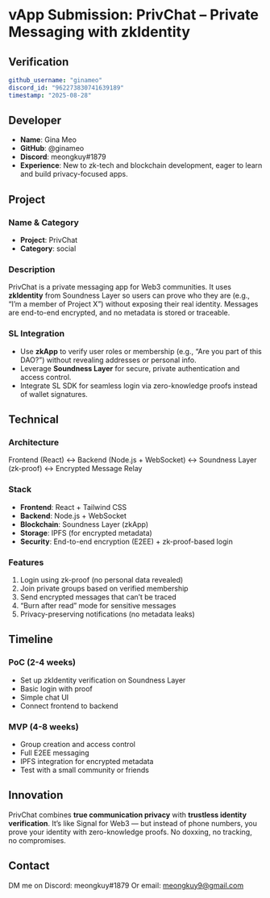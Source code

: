 # vApp Submission: PrivChat – Private Messaging with zkIdentity

## Verification
```yaml
github_username: "ginameo"
discord_id: "962273830741639189"
timestamp: "2025-08-28"
```

## Developer
- **Name**: Gina Meo
- **GitHub**: @ginameo
- **Discord**: meongkuy#1879
- **Experience**: New to zk-tech and blockchain development, eager to learn and build privacy-focused apps.

## Project

### Name & Category
- **Project**: PrivChat
- **Category**: social

### Description
PrivChat is a private messaging app for Web3 communities. It uses **zkIdentity** from Soundness Layer so users can prove who they are (e.g., “I’m a member of Project X”) without exposing their real identity. Messages are end-to-end encrypted, and no metadata is stored or traceable.

### SL Integration  
* Use **zkApp** to verify user roles or membership (e.g., “Are you part of this DAO?”) without revealing addresses or personal info.
* Leverage **Soundness Layer** for secure, private authentication and access control.
* Integrate SL SDK for seamless login via zero-knowledge proofs instead of wallet signatures.

## Technical

### Architecture
Frontend (React) ↔ Backend (Node.js + WebSocket) ↔ Soundness Layer (zk-proof) ↔ Encrypted Message Relay

### Stack
- **Frontend**: React + Tailwind CSS
- **Backend**: Node.js + WebSocket
- **Blockchain**: Soundness Layer (zkApp)
- **Storage**: IPFS (for encrypted metadata)
- **Security**: End-to-end encryption (E2EE) + zk-proof-based login

### Features
1. Login using zk-proof (no personal data revealed)
2. Join private groups based on verified membership
3. Send encrypted messages that can’t be traced
4. “Burn after read” mode for sensitive messages
5. Privacy-preserving notifications (no metadata leaks)

## Timeline

### PoC (2-4 weeks)
- Set up zkIdentity verification on Soundness Layer
- Basic login with proof
- Simple chat UI
- Connect frontend to backend

### MVP (4-8 weeks)  
- Group creation and access control
- Full E2EE messaging
- IPFS integration for encrypted metadata
- Test with a small community or friends

## Innovation
PrivChat combines **true communication privacy** with **trustless identity verification**. It’s like Signal for Web3 — but instead of phone numbers, you prove your identity with zero-knowledge proofs. No doxxing, no tracking, no compromises.

## Contact
DM me on Discord: meongkuy#1879 
Or email: meongkuy9@gmail.com


